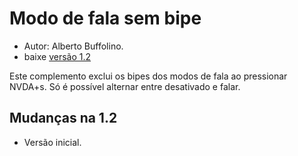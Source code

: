 # Modo de fala sem bipe #
*	 Autor: Alberto Buffolino.
*	 baixe [versão 1.2][1]

Este complemento exclui os bipes dos modos de fala ao pressionar NVDA+s. Só
é possível alternar entre desativado e falar.

## Mudanças na 1.2 ##
*	 Versão inicial.

[1]: http://addons.nvda-project.org/files/get.php?file=nb
